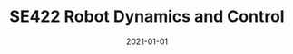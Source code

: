 ---
title: "SE422 Robot Dynamics and Control"
collection: teaching
type: "Undergraduate/Graduate course"
permalink: /teaching/2021-RobotDynamicsandControl
venue: "University of Illinois at Urbana-Champaign, Industrial & Enterprise Systems Engineering"
date: 2021-01-01
location: "City, Country"
---